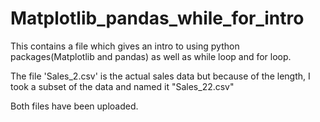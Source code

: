 # Matplotlib_pandas_while_for_intro
This contains a file which gives an intro to using python packages(Matplotlib and pandas) as well as while loop and for loop.

The file 'Sales_2.csv' is the actual sales data but because of the length, I took a subset of the data and named it "Sales_22.csv"

Both files have been uploaded.
